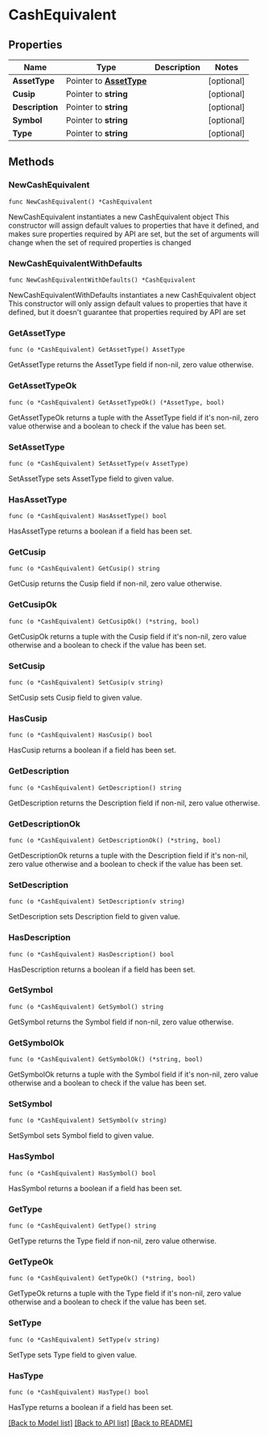 # CashEquivalent

## Properties

Name | Type | Description | Notes
------------ | ------------- | ------------- | -------------
**AssetType** | Pointer to [**AssetType**](AssetType.md) |  | [optional] 
**Cusip** | Pointer to **string** |  | [optional] 
**Description** | Pointer to **string** |  | [optional] 
**Symbol** | Pointer to **string** |  | [optional] 
**Type** | Pointer to **string** |  | [optional] 

## Methods

### NewCashEquivalent

`func NewCashEquivalent() *CashEquivalent`

NewCashEquivalent instantiates a new CashEquivalent object
This constructor will assign default values to properties that have it defined,
and makes sure properties required by API are set, but the set of arguments
will change when the set of required properties is changed

### NewCashEquivalentWithDefaults

`func NewCashEquivalentWithDefaults() *CashEquivalent`

NewCashEquivalentWithDefaults instantiates a new CashEquivalent object
This constructor will only assign default values to properties that have it defined,
but it doesn't guarantee that properties required by API are set

### GetAssetType

`func (o *CashEquivalent) GetAssetType() AssetType`

GetAssetType returns the AssetType field if non-nil, zero value otherwise.

### GetAssetTypeOk

`func (o *CashEquivalent) GetAssetTypeOk() (*AssetType, bool)`

GetAssetTypeOk returns a tuple with the AssetType field if it's non-nil, zero value otherwise
and a boolean to check if the value has been set.

### SetAssetType

`func (o *CashEquivalent) SetAssetType(v AssetType)`

SetAssetType sets AssetType field to given value.

### HasAssetType

`func (o *CashEquivalent) HasAssetType() bool`

HasAssetType returns a boolean if a field has been set.

### GetCusip

`func (o *CashEquivalent) GetCusip() string`

GetCusip returns the Cusip field if non-nil, zero value otherwise.

### GetCusipOk

`func (o *CashEquivalent) GetCusipOk() (*string, bool)`

GetCusipOk returns a tuple with the Cusip field if it's non-nil, zero value otherwise
and a boolean to check if the value has been set.

### SetCusip

`func (o *CashEquivalent) SetCusip(v string)`

SetCusip sets Cusip field to given value.

### HasCusip

`func (o *CashEquivalent) HasCusip() bool`

HasCusip returns a boolean if a field has been set.

### GetDescription

`func (o *CashEquivalent) GetDescription() string`

GetDescription returns the Description field if non-nil, zero value otherwise.

### GetDescriptionOk

`func (o *CashEquivalent) GetDescriptionOk() (*string, bool)`

GetDescriptionOk returns a tuple with the Description field if it's non-nil, zero value otherwise
and a boolean to check if the value has been set.

### SetDescription

`func (o *CashEquivalent) SetDescription(v string)`

SetDescription sets Description field to given value.

### HasDescription

`func (o *CashEquivalent) HasDescription() bool`

HasDescription returns a boolean if a field has been set.

### GetSymbol

`func (o *CashEquivalent) GetSymbol() string`

GetSymbol returns the Symbol field if non-nil, zero value otherwise.

### GetSymbolOk

`func (o *CashEquivalent) GetSymbolOk() (*string, bool)`

GetSymbolOk returns a tuple with the Symbol field if it's non-nil, zero value otherwise
and a boolean to check if the value has been set.

### SetSymbol

`func (o *CashEquivalent) SetSymbol(v string)`

SetSymbol sets Symbol field to given value.

### HasSymbol

`func (o *CashEquivalent) HasSymbol() bool`

HasSymbol returns a boolean if a field has been set.

### GetType

`func (o *CashEquivalent) GetType() string`

GetType returns the Type field if non-nil, zero value otherwise.

### GetTypeOk

`func (o *CashEquivalent) GetTypeOk() (*string, bool)`

GetTypeOk returns a tuple with the Type field if it's non-nil, zero value otherwise
and a boolean to check if the value has been set.

### SetType

`func (o *CashEquivalent) SetType(v string)`

SetType sets Type field to given value.

### HasType

`func (o *CashEquivalent) HasType() bool`

HasType returns a boolean if a field has been set.


[[Back to Model list]](../README.md#documentation-for-models) [[Back to API list]](../README.md#documentation-for-api-endpoints) [[Back to README]](../README.md)



